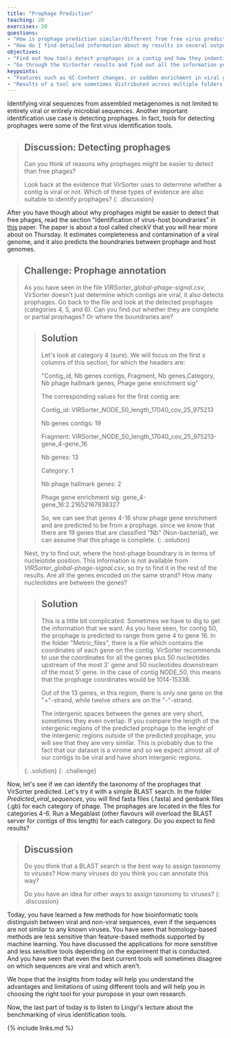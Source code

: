 ```yaml
---
title: "Prophage Prediction"
teaching: 20
exercises: 20
questions:
- "How is prophage prediction similar/different from free virus prediction?"
- "How do I find detailed information about my results in several output folders?" 
objectives:
- "Find out how tools detect prophages in a contig and how they indentify the phage-host boundraries."
- "Go through the VirSorter results and find out all the information you can get about a single prophage."
keypoints:
- "Features such as GC-Content changes, or sudden enrichment in viral genes indicate the presence of a prophage in a contig/genome."
- "Results of a tool are sometimes distributed across multiple folders. Make sure to check all output files so that you can get the max out of your experiment."
---
```


Identifying viral sequences from assembled metagenomes is not limited to entirely viral or entirely microbial sequences. Another important identification use case is detecting prophages. In fact, tools for detecting prophages were some of the first virus identification tools.

>## Discussion: Detecting prophages
> Can you think of reasons why prophages might be easier to detect than free phages?
>
> Look back at the evidence that VirSorter uses to determine whether a contig is viral or not. Which of these types of evidence are also suitable to identify prophages?
{: .discussion}

After you have though about why prophages might be easier to detect that free phages, read the section "Identification of virus-host boundraries" in [this](https://www.nature.com/articles/s41587-020-00774-7) paper. The paper is about a tool called checkV that you will hear more about on Thursday. It estimates completeness and contamination of a viral genome, and it also predicts the boundraries between prophage and host genomes.




>## Challenge: Prophage annotation
>As you have seen in the file *VIRSorter_global-phage-signal.csv*, VirSorter doesn't just determine which contigs are viral, it also detects prophages. Go back to the file and look at the detected prophages (categories 4, 5, and 6). Can you find out whether they are complete or partial prophages? Or where the boundraries are?
>
> > ## Solution
> > 
> > Let's look at category 4 (sure). We will focus on the first x columns of this section, for which the headers are:
> >
> > "Contig_id, Nb genes contigs,   Fragment,   Nb genes,Category, Nb phage hallmark genes, Phage gene enrichment sig"
> > 
> > The corresponding values for the first contig are:
> >
> > Contig_id: VIRSorter_NODE_50_length_17040_cov_25_975213
> >
> > Nb genes contigs: 19
> >
> > Fragment: VIRSorter_NODE_50_length_17040_cov_25_975213-gene_4-gene_16
> >
> > Nb genes: 13
> >
> > Category: 1
> >
> > Nb phage hallmark genes: 2
> >
> > Phage gene enrichment sig: gene_4-gene_16:2.21652167838327
> >
> > So, we can see that genes 4-16 show phage gene enrichment and are predicted to be from a prophage. since we know that there are 19 genes that are classified "Nb" (Non-bacterial), we can assume that this phage is complete.
> {: .solution}
>
> Next, try to find out, where the host-phage boundrary is in terms of nucleiotide position. This information is not available from *VIRSorter_global-phage-signal.csv*, so try to find it in the rest of the results. Are all the genes encoded on the same strand? How many nucleotides are between the genes?
>
> > ## Solution
> >
> > This is a little bit complicated. Sometimes we have to dig to get the information that we want. As you have seen, for contig 50, the prophage is predicted to range from gene 4 to gene 16. In the folder "Metric_files", there is a file which contains the coordinates of each gene on the contig. VirSorter recommends to use the coordinates for all the genes plus 50 nucleotides upstream of the most 3' gene and 50 nucleotides downstream of the most 5' gene. In the case of contig NODE_50, this means that the prophage coordinates would be 1014-15338.
> >
> > Out of the 13 genes, in this region, there is only one gene on the "+"-strand, while twelve others are on the "-"-strand.
> >
> > The intergenic spaces between the genes are very short, sometimes they even overlap. If you compare the length of the intergenic regions of the predicted prophage to the lenght of the intergenic regions outside of the predicted prophage, you will see that they are very similar. This is probably due to the fact that our dataset is a virome and so we expect almost all of our contigs to be viral and have short intergenic regions.
> >
> {: .solution}
{: .challenge}

Now, let's see if we can identify the taxonomy of the prophages that VirSorter predicted. Let's try it with a simple BLAST search. In the folder *Predicted_viral_sequences*, you will find fasta files (.fasta) and genbank files (.gb) for each category of phage. The prophages are located in the files for categories 4-6. Run a Megablast (other flavours will overload the BLAST server for contigs of this length) for each category. Do you expect to find results?


> ## Discussion
> Do you think that a BLAST search is the best way to assign taxonomy to viruses? How many viruses do you think you can annotate this way?
>
> Do you have an idea for other ways to assign taxonomy to viruses?
{: .discussion}  

Today, you have learned a few methods for how bioinformatic tools distinguish between viral and non-viral sequences, even if the sequences are not similar to any known viruses. You have seen that homology-based methods are less sensitive than feature-based methods supported by machine learning. You have discussed the applications for more senstitive and less sensitive tools depending on the experiment that is conducted. And you have seen that even the best current tools will sometimes disagree on which sequences are viral and which aren't.

We hope that the insights from today will help you understand the advantages and limitations of using different tools and will help you in choosing the right tool for your puropose in your own research.

Now, the last part of today is to listen to Lingyi's lecture about the benchmarking of virus identification tools.

{% include links.md %}
